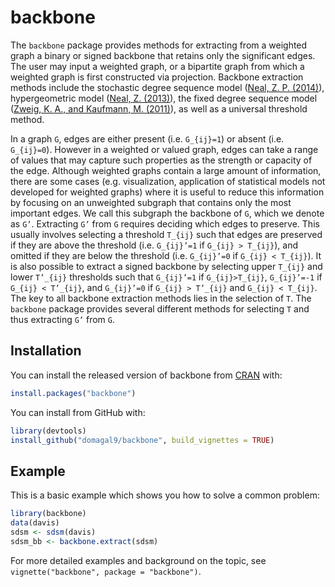 
<!-- README.md is generated from README.Rmd. Please edit that file -->

# backbone

<!-- badges: start -->

<!-- badges: end -->

The `backbone` package provides methods for extracting from a weighted
graph a binary or signed backbone that retains only the significant
edges. The user may input a weighted graph, or a bipartite graph from
which a weighted graph is first constructed via projection. Backbone
extraction methods include the stochastic degree sequence model ([Neal,
Z. P. (2014)](https://doi.org/10.1016/j.socnet.2014.06.001)),
hypergeometric model ([Neal, Z.
(2013)](https://doi.org/10.1007/s13278-013-0107-y)), the fixed degree
sequence model ([Zweig, K. A., and Kaufmann, M.
(2011)](https://doi.org/10.1007/s13278-011-0021-0)), as well as a
universal threshold method.

In a graph `G`, edges are either present (i.e. `G_{ij}=1`) or absent
(i.e. `G_{ij}=0`). However in a weighted or valued graph, edges can take
a range of values that may capture such properties as the strength or
capacity of the edge. Although weighted graphs contain a large amount of
information, there are some cases (e.g. visualization, application of
statistical models not developed for weighted graphs) where it is useful
to reduce this information by focusing on an unweighted subgraph that
contains only the most important edges. We call this subgraph the
backbone of `G`, which we denote as `G’`. Extracting `G’` from `G`
requires deciding which edges to preserve. This usually involves
selecting a threshold `T_{ij}` such that edges are preserved if they are
above the threshold (i.e. `G_{ij}’=1` if `G_{ij} > T_{ij}`), and omitted
if they are below the threshold (i.e. `G_{ij}’=0` if `G_{ij} < T_{ij}`).
It is also possible to extract a signed backbone by selecting upper
`T_{ij}` and lower `T’_{ij}` thresholds such that `G_{ij}’=1` if
`G_{ij}>T_{ij}`, `G_{ij}’=-1` if `G_{ij} < T’_{ij}`, and `G_{ij}’=0` if
`G_{ij} > T’_{ij}` and `G_{ij} < T_{ij}`. The key to all backbone
extraction methods lies in the selection of `T`. The `backbone` package
provides several different methods for selecting `T` and thus extracting
`G’` from `G`.

## Installation

You can install the released version of backbone from
[CRAN](https://CRAN.R-project.org) with:

``` r
install.packages("backbone")
```

You can install from GitHub with:

``` r
library(devtools)
install_github("domagal9/backbone", build_vignettes = TRUE)
```

## Example

This is a basic example which shows you how to solve a common problem:

``` r
library(backbone)
data(davis)
sdsm <- sdsm(davis)
sdsm_bb <- backbone.extract(sdsm)
```

For more detailed examples and background on the topic, see
`vignette("backbone", package = "backbone")`.
